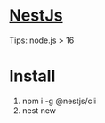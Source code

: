 # [NestJs](https://docs.nestjs.com/)

Tips: node.js > 16

# Install
1. npm i -g @nestjs/cli
2. nest new <projectA>